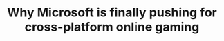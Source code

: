 ---
categories: ['business', 'tech', 'articles', 'all_articles']
provider_display: "arstechnica.com"
provider_name: "arstechnica.com"
favicon_url: "https://cdn.arstechnica.net/favicon.ico"
title: "Why Microsoft is finally pushing for cross-platform online gaming"
published: "2016-03-15T01:45:00"
source: http://arstechnica.com/gaming/2016/03/why-microsoft-is-finally-pushing-for-cross-platform-online-gaming/
thumbnail: http://cdn.arstechnica.net/wp-content/uploads/2016/03/xbl-640x360.jpg
---